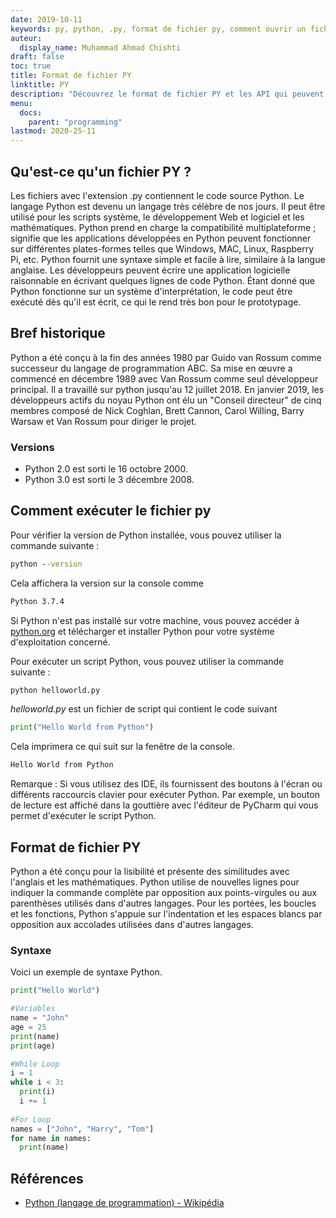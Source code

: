 ```yaml
---
date: 2019-10-11
keywords: py, python, .py, format de fichier py, comment ouvrir un fichier py, comment exécuter des fichiers py, comment exécuter des fichiers python, comment exécuter python
auteur:
  display_name: Muhammad Ahmad Chishti
draft: false
toc: true
title: Format de fichier PY
linktitle: PY
description: "Découvrez le format de fichier PY et les API qui peuvent créer et ouvrir des fichiers PY."
menu:
  docs:
    parent: "programming"
lastmod: 2020-25-11
---
```


## Qu'est-ce qu'un fichier PY ? ##

Les fichiers avec l'extension .py contiennent le code source Python. Le langage Python est devenu un langage très célèbre de nos jours. Il peut être utilisé pour les scripts système, le développement Web et logiciel et les mathématiques. Python prend en charge la compatibilité multiplateforme ; signifie que les applications développées en Python peuvent fonctionner sur différentes plates-formes telles que Windows, MAC, Linux, Raspberry Pi, etc. Python fournit une syntaxe simple et facile à lire, similaire à la langue anglaise. Les développeurs peuvent écrire une application logicielle raisonnable en écrivant quelques lignes de code Python. Étant donné que Python fonctionne sur un système d'interprétation, le code peut être exécuté dès qu'il est écrit, ce qui le rend très bon pour le prototypage.

## Bref historique ##

Python a été conçu à la fin des années 1980 par Guido van Rossum comme successeur du langage de programmation ABC. Sa mise en œuvre a commencé en décembre 1989 avec Van Rossum comme seul développeur principal. Il a travaillé sur python jusqu'au 12 juillet 2018. En janvier 2019, les développeurs actifs du noyau Python ont élu un "Conseil directeur" de cinq membres composé de Nick Coghlan, Brett Cannon, Carol Willing, Barry Warsaw et Van Rossum pour diriger le projet.

### Versions ###

- Python 2.0 est sorti le 16 octobre 2000.
- Python 3.0 est sorti le 3 décembre 2008.

## Comment exécuter le fichier py ##

Pour vérifier la version de Python installée, vous pouvez utiliser la commande suivante :

```cmd
python --version
```

Cela affichera la version sur la console comme

```cmd
Python 3.7.4
```

Si Python n'est pas installé sur votre machine, vous pouvez accéder à [python.org](https://www.python.org/) et télécharger et installer Python pour votre système d'exploitation concerné.

Pour exécuter un script Python, vous pouvez utiliser la commande suivante :

```cmd
python helloworld.py
```

*helloworld.py* est un fichier de script qui contient le code suivant

```py
print("Hello World from Python")
```

Cela imprimera ce qui suit sur la fenêtre de la console.

```cmd
Hello World from Python
```

Remarque : Si vous utilisez des IDE, ils fournissent des boutons à l'écran ou différents raccourcis clavier pour exécuter Python. Par exemple, un bouton de lecture est affiché dans la gouttière avec l'éditeur de PyCharm qui vous permet d'exécuter le script Python.

## Format de fichier PY ##

Python a été conçu pour la lisibilité et présente des similitudes avec l'anglais et les mathématiques. Python utilise de nouvelles lignes pour indiquer la commande complète par opposition aux points-virgules ou aux parenthèses utilisés dans d'autres langages. Pour les portées, les boucles et les fonctions, Python s'appuie sur l'indentation et les espaces blancs par opposition aux accolades utilisées dans d'autres langages.

### Syntaxe ###

Voici un exemple de syntaxe Python.

```py
print("Hello World")

#Variables
name = "John"
age = 25
print(name)
print(age)

#While Loop
i = 1
while i < 3:
  print(i)
  i += 1
  
#For Loop
names = ["John", "Harry", "Tom"]
for name in names:
  print(name)
```

## Références ##

- [Python (langage de programmation) - Wikipédia](https://en.wikipedia.org/wiki/Python_(programming_language))


